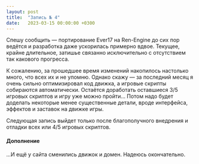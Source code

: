 ```yaml
---
layout: post
title:  "Запись № 4"
date:   2023-03-15 00:00:00 +0300
---
```

Спешу сообщить — портирование Ever17 на Ren-Engine до сих пор ведётся и разработка даже ускорилась примерно вдвое. Текущее, крайне длительное, затишье связанно исключительно с отсутствием так какового прогресса.

К сожалению, за прошедшее время изменений накопилось настолько много, что всех их и не упомню. Однако скажу — за последний месяц я очень сильно оптимизировал код движка, а игровые скрипты собираются автоматически. Остаётся доработать оставшиеся 3/5 игровых скриптов и игру уже можно пройти... Потом надо будет доделать некоторые менее существенные детали, вроде интерфейса, эффектов и заставок на движке игры.

Следующая запись выйдет только после благополучного внедрения и отладки всех или 4/5 игровых скриптов.

#### Дополнение

...И ещё у сайта сменились движок и домен. Надеюсь окончательно.
